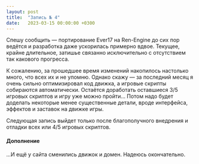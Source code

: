 ```yaml
---
layout: post
title:  "Запись № 4"
date:   2023-03-15 00:00:00 +0300
---
```

Спешу сообщить — портирование Ever17 на Ren-Engine до сих пор ведётся и разработка даже ускорилась примерно вдвое. Текущее, крайне длительное, затишье связанно исключительно с отсутствием так какового прогресса.

К сожалению, за прошедшее время изменений накопилось настолько много, что всех их и не упомню. Однако скажу — за последний месяц я очень сильно оптимизировал код движка, а игровые скрипты собираются автоматически. Остаётся доработать оставшиеся 3/5 игровых скриптов и игру уже можно пройти... Потом надо будет доделать некоторые менее существенные детали, вроде интерфейса, эффектов и заставок на движке игры.

Следующая запись выйдет только после благополучного внедрения и отладки всех или 4/5 игровых скриптов.

#### Дополнение

...И ещё у сайта сменились движок и домен. Надеюсь окончательно.
